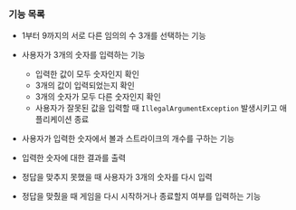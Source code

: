 ### 기능 목록

- 1부터 9까지의 서로 다른 임의의 수 3개를 선택하는 기능 


- 사용자가 3개의 숫자를 입력하는 기능
    - 입력한 값이 모두 숫자인지 확인 
    - 3개의 값이 입력되었는지 확인
    - 3개의 숫자가 모두 다른 숫자인지 확인
    - 사용자가 잘못된 값을 입력할 때 `IllegalArgumentException` 발생시키고 애플리케이션 종료
- 사용자가 입력한 숫자에서 볼과 스트라이크의 개수를 구하는 기능
- 입력한 숫자에 대한 결과를 출력


- 정답을 맞추지 못했을 때 사용자가 3개의 숫자를 다시 입력
- 정답을 맞췄을 때 게임을 다시 시작하거나 종료할지 여부를 입력하는 기능